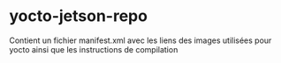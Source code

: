 # yocto-jetson-repo

Contient un fichier manifest.xml avec les liens des images utilisées
pour yocto ainsi que les instructions de compilation

